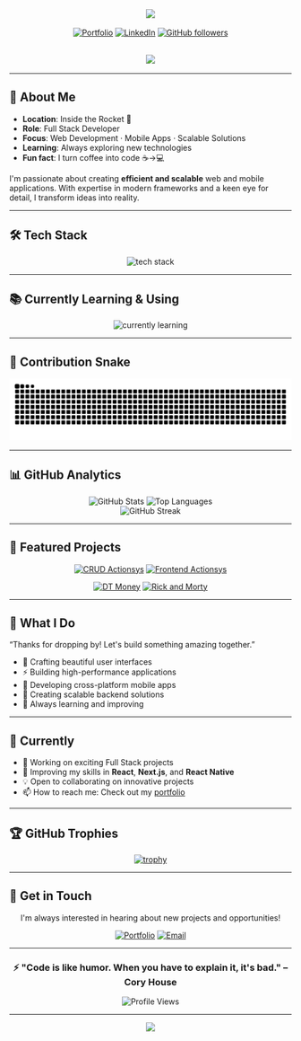 <div align="center">
  
  <img src="https://capsule-render.vercel.app/api?type=waving&color=gradient&customColorList=6,11,20&height=200&section=header&text=Guilherme%20Santos&fontAlign=50&fontAlignY=35&desc=Full%20Stack%20Developer&descAlign=50&descAlignY=57&animation=fadeIn"/>

[![Portfolio](https://img.shields.io/badge/Portfolio-gsantos.vercel.app-000?style=for-the-badge&logo=vercel&logoColor=white)](https://gsantos.vercel.app)
[![LinkedIn](https://img.shields.io/badge/LinkedIn-Connect-0A66C2?style=for-the-badge&logo=linkedin&logoColor=white)](https://www.linkedin.com/in/guilherme-santos-652b49174/)
[![GitHub followers](https://img.shields.io/github/followers/guuilhermessantos?style=for-the-badge&logo=github&logoColor=white)](https://github.com/guuilhermessantos)

  <br/>
  <img src="https://readme-typing-svg.demolab.com?font=Inter&weight=600&size=22&duration=3000&pause=1000&color=58A6FF&center=true&vCenter=true&width=780&lines=React%2C+Next.js%2C+React+Native+%2B+Node.js;Clean%2C+minimalist%2C+and+scalable+interfaces;Shipping+reliable+web+%2B+mobile+experiences"/>

</div>

---

## 🚀 About Me

- **Location**: Inside the Rocket 🚀
- **Role**: Full Stack Developer
- **Focus**: Web Development · Mobile Apps · Scalable Solutions
- **Learning**: Always exploring new technologies
- **Fun fact**: I turn coffee into code ☕→💻

I'm passionate about creating **efficient and scalable** web and mobile applications. With expertise in modern frameworks and a keen eye for detail, I transform ideas into reality.

---

## 🛠️ Tech Stack

<div align="center">

  <img alt="tech stack" src="https://skillicons.dev/icons?i=react,nextjs,redux,ts,js,html,css,tailwind,styledcomponents,nodejs,express,postgres,docker,git,github,figma&perline=16"/>

</div>

---

## 📚 Currently Learning & Using

<div align="center">

  <img alt="currently learning" src="https://skillicons.dev/icons?i=php,golang,python&perline=3"/>

</div>

---

## 🐍 Contribution Snake

<div align="center">
  <picture>
    <source media="(prefers-color-scheme: dark)" srcset="https://raw.githubusercontent.com/guuilhermessantos/guuilhermessantos/output/github-contribution-grid-snake-dark.svg" />
    <img alt="github contribution snake" src="https://raw.githubusercontent.com/guuilhermessantos/guuilhermessantos/output/github-contribution-grid-snake.svg" />
  </picture>

</div>

---

## 📊 GitHub Analytics

<div align="center">
  <img width="49%" alt="GitHub Stats" src="https://github-readme-stats.vercel.app/api?username=guuilhermessantos&show_icons=true&theme=dark&include_all_commits=true&count_private=true&hide_border=true&bg_color=0d1117&title_color=58a6ff&icon_color=58a6ff&text_color=c9d1d9"/>
  <img width="49%" alt="Top Languages" src="https://github-readme-stats.vercel.app/api/top-langs/?username=guuilhermessantos&layout=compact&langs_count=8&theme=dark&hide_border=true&bg_color=0d1117&title_color=58a6ff&text_color=c9d1d9"/>
  <br/>
</div>

<div align="center">
  
  <img alt="GitHub Streak" src="https://streak-stats.vercel.app/?user=guuilhermessantos&theme=dark&hide_border=true&background=0d1117&ring=58a6ff&fire=58a6ff&currStreakLabel=58a6ff&date_format=j%20M%5B%20Y%5D&card_width=700&cache_seconds=21600"/>

</div>

---

## 🎯 Featured Projects

<div align="center">

[![CRUD Actionsys](https://github-readme-stats.vercel.app/api/pin/?username=guuilhermessantos&repo=CRUD-BackEnd-Actionsys&theme=dark&hide_border=true&bg_color=0d1117&title_color=58a6ff&icon_color=58a6ff&text_color=c9d1d9)](https://github.com/guuilhermessantos/CRUD-BackEnd-Actionsys)
[![Frontend Actionsys](https://github-readme-stats.vercel.app/api/pin/?username=guuilhermessantos&repo=CRUD-FrontEnd-Actionsys&theme=dark&hide_border=true&bg_color=0d1117&title_color=58a6ff&icon_color=58a6ff&text_color=c9d1d9)](https://github.com/guuilhermessantos/CRUD-FrontEnd-Actionsys)

[![DT Money](https://github-readme-stats.vercel.app/api/pin/?username=guuilhermessantos&repo=dtmoney-ignite&theme=dark&hide_border=true&bg_color=0d1117&title_color=58a6ff&icon_color=58a6ff&text_color=c9d1d9)](https://github.com/guuilhermessantos/dtmoney-ignite)
[![Rick and Morty](https://github-readme-stats.vercel.app/api/pin/?username=guuilhermessantos&repo=rickandmorty&theme=dark&hide_border=true&bg_color=0d1117&title_color=58a6ff&icon_color=58a6ff&text_color=c9d1d9)](https://github.com/guuilhermessantos/rickandmorty)

</div>

---

## 💼 What I Do

“Thanks for dropping by! Let's build something amazing together.”

- 🎨 Crafting beautiful user interfaces
- ⚡ Building high-performance applications
- 📱 Developing cross-platform mobile apps
- 🔧 Creating scalable backend solutions
- 🚀 Always learning and improving

---

## 🌱 Currently

- 🔭 Working on exciting Full Stack projects
- 🌟 Improving my skills in **React**, **Next.js**, and **React Native**
- 💡 Open to collaborating on innovative projects
- 📫 How to reach me: Check out my [portfolio](https://gsantos.vercel.app)

---

## 🏆 GitHub Trophies

<div align="center">
  
[![trophy](https://github-profile-trophy.vercel.app/?username=guuilhermessantos&theme=darkhub&no-frame=true&no-bg=true&margin-w=4&column=7)](https://github.com/ryo-ma/github-profile-trophy)

</div>

---

## 💬 Get in Touch

<div align="center">

I'm always interested in hearing about new projects and opportunities!

[![Portfolio](https://img.shields.io/badge/🌐_Portfolio-Visit_My_Website-000?style=for-the-badge)](https://gsantos.vercel.app)
[![Email](https://img.shields.io/badge/📧_Email-Get_in_Touch-EA4335?style=for-the-badge)](mailto:guuilhermessantos@hotmail.com)

</div>

---

<div align="center">
  
### ⚡ "Code is like humor. When you have to explain it, it's bad." – Cory House

![Profile Views](https://komarev.com/ghpvc/?username=guuilhermessantos&color=58a6ff&style=for-the-badge&label=Profile+Views)

</div>

---

<div align="center">
  <img src="https://capsule-render.vercel.app/api?type=waving&color=gradient&customColorList=6,11,20&height=100&section=footer&animation=twinkling"/>
</div>

